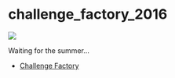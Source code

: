 # challenge_factory_2016


![](https://openclipart.org/image/300px/svg_to_png/168636/Challenge-Accepted.png&disposition=attachment)

Waiting for the summer...

* [Challenge Factory](https://github.com/JAMK-IT/challenge_factory_2016/wiki)

